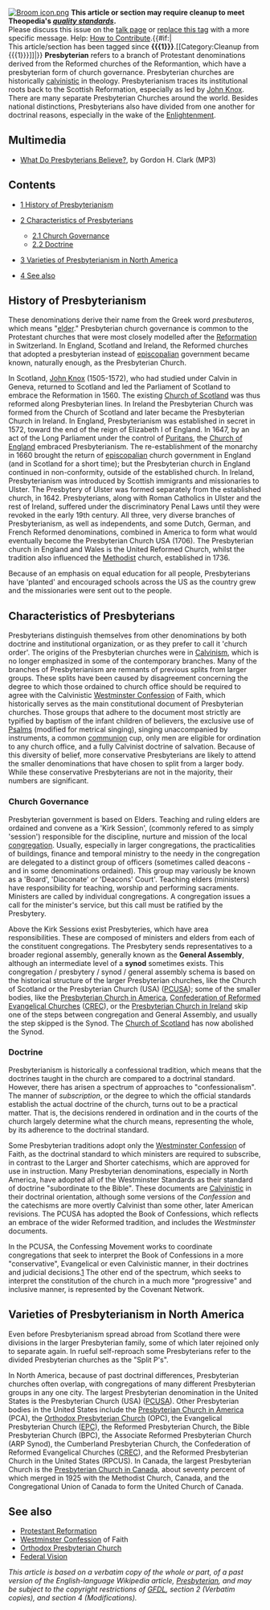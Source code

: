 [![Broom icon.png](images/thumb/9/90/Broom_icon.png/30px-Broom_icon.png.pagespeed.ce.3MDzK_R-j-.png)](http://www.theopedia.com/File:Broom_icon.png)
**This article or section may require cleanup to meet Theopedia's *[quality standards](http://www.theopedia.com/Theopedia:Writing_guide "Theopedia:Writing guide")*.**  
Please discuss this issue on the
[talk page](http://www.theopedia.com/Talk:Presbyterian "Talk:Presbyterian")
or [replace this tag](index.php?title=Presbyterian&action=edit)
with a more specific message. Help:
[How to Contribute](http://www.theopedia.com/Help:How_to_contribute "Help:How to contribute").{{\#if:|  
This article/section has been tagged since
**{{{1}}}**.[[Category:Cleanup from {{{1}}}]]|}}
**Presbyterian** refers to a branch of Protestant denominations
derived from the Reformed churches of the Reformantion, which have
a presbyterian form of church governance. Presbyterian churches are
historically [calvinistic](Calvinism "Calvinism") in theology.
Presbyterianism traces its institutional roots back to the Scottish
Reformation, especially as led by
[John Knox](John_Knox "John Knox"). There are many separate
Presbyterian Churches around the world. Besides national
distinctions, Presbyterians also have divided from one another for
doctrinal reasons, especially in the wake of the
[Enlightenment](Enlightenment "Enlightenment").

## Multimedia

-   [What Do Presbyterians Believe?](http://www.trinitylectures.org/MP3/What_Do_Presbyterians_Believe.mp3),
    by Gordon H. Clark (MP3)

## Contents

-   [1 History of Presbyterianism](#History_of_Presbyterianism)
-   [2 Characteristics of Presbyterians](#Characteristics_of_Presbyterians)
    -   [2.1 Church Governance](#Church_Governance)
    -   [2.2 Doctrine](#Doctrine)

-   [3 Varieties of Presbyterianism in North America](#Varieties_of_Presbyterianism_in_North_America)
-   [4 See also](#See_also)

## History of Presbyterianism

These denominations derive their name from the Greek word
*presbuteros*, which means "[elder](Elder "Elder")." Presbyterian
church governance is common to the Protestant churches that were
most closely modelled after the
[Reformation](Reformation "Reformation") in Switzerland. In
England, Scotland and Ireland, the Reformed churches that adopted a
presbyterian instead of [episcopalian](Episcopalian "Episcopalian")
government became known, naturally enough, as the Presbyterian
Church.

In Scotland, [John Knox](John_Knox "John Knox") (1505-1572), who
had studied under Calvin in Geneva, returned to Scotland and led
the Parliament of Scotland to embrace the Reformation in 1560. The
existing
[Church of Scotland](index.php?title=Church_of_Scotland&action=edit&redlink=1 "Church of Scotland (page does not exist)")
was thus reformed along Presbyterian lines. In Ireland the
Presbyterian Church was formed from the Church of Scotland and
later became the Presbyterian Church in Ireland. In England,
Presbyterianism was established in secret in 1572, toward the end
of the reign of Elizabeth I of England. In 1647, by an act of the
Long Parliament under the control of
[Puritans](Puritans "Puritans"), the
[Church of England](Church_of_England "Church of England") embraced
Presbyterianism. The re-establishment of the monarchy in 1660
brought the return of [episcopalian](Episcopalian "Episcopalian")
church government in England (and in Scotland for a short time);
but the Presbyterian church in England continued in non-conformity,
outside of the established church. In Ireland, Presbyterianism was
introduced by Scottish immigrants and missionaries to Ulster. The
Presbytery of Ulster was formed separately from the established
church, in 1642. Presbyterians, along with Roman Catholics in
Ulster and the rest of Ireland, suffered under the discriminatory
Penal Laws until they were revoked in the early 19th century. All
three, very diverse branches of Presbyterianism, as well as
independents, and some Dutch, German, and French Reformed
denominations, combined in America to form what would eventually
become the Presbyterian Church USA (1706). The Presbyterian church
in England and Wales is the United Reformed Church, whilst the
tradition also influenced the [Methodist](Methodist "Methodist")
church, established in 1736.

Because of an emphasis on equal education for all people,
Presbyterians have 'planted' and encouraged schools across the US
as the country grew and the missionaries were sent out to the
people.

## Characteristics of Presbyterians

Presbyterians distinguish themselves from other denominations by
both doctrine and institutional organization, or as they prefer to
call it 'church order'. The origins of the Presbyterian churches
were in [Calvinism](Calvinism "Calvinism"), which is no longer
emphasized in some of the contemporary branches. Many of the
branches of Presbyterianism are remnants of previous splits from
larger groups. These splits have been caused by disagreement
concerning the degree to which those ordained to church office
should be required to agree with the Calvinistic
[Westminster Confession](Westminster_Confession "Westminster Confession")
of Faith, which historically serves as the main constitutional
document of Presbyterian churches. Those groups that adhere to the
document most strictly are typified by baptism of the infant
children of believers, the exclusive use of
[Psalms](Psalms "Psalms") (modified for metrical singing), singing
unaccompanied by instruments, a common
[communion](Communion "Communion") cup, only men are eligible for
ordination to any church office, and a fully Calvinist doctrine of
salvation. Because of this diversity of belief, more conservative
Presbyterians are likely to attend the smaller denominations that
have chosen to split from a larger body. While these conservative
Presbyterians are not in the majority, their numbers are
significant.

### Church Governance

Presbyterian government is based on Elders. Teaching and ruling
elders are ordained and convene as a 'Kirk Session', (commonly
refered to as simply 'session') responsible for the discipline,
nurture and mission of the local
[congregation](Congregation "Congregation"). Usually, especially in
larger congregations, the practicalities of buildings, finance and
temporal ministry to the needy in the congregation are delegated to
a distinct group of officers (sometimes called deacons - and in
some denominations ordained). This group may variously be known as
a 'Board', 'Diaconate' or 'Deacons' Court'. Teaching elders
(ministers) have responsibility for teaching, worship and
performing sacraments. Ministers are called by individual
congregations. A congregation issues a call for the minister's
service, but this call must be ratified by the Presbytery.

Above the Kirk Sessions exist Presbyteries, which have area
responsibilities. These are composed of ministers and elders from
each of the constituent congregations. The Presbytery sends
representatives to a broader regional assembly, generally known as
the **General Assembly**, although an intermediate level of a
**synod** sometimes exists. This congregation / presbytery / synod
/ general assembly schema is based on the historical structure of
the larger Presbyterian churches, like the Church of Scotland or
the Presbyterian Church (USA) ([PCUSA](http://www.pcusa.org)); some
of the smaller bodies, like the
[Presbyterian Church in America](Presbyterian_Church_in_America "Presbyterian Church in America"),
[Confederation of Reformed Evangelical Churches](index.php?title=Confederation_of_Reformed_Evangelical_Churches&action=edit&redlink=1 "Confederation of Reformed Evangelical Churches (page does not exist)")
([CREC](http://www.crechurches.org)), or the
[Presbyterian Church in Ireland](index.php?title=Presbyterian_Church_in_Ireland&action=edit&redlink=1 "Presbyterian Church in Ireland (page does not exist)")
skip one of the steps between congregation and General Assembly,
and usually the step skipped is the Synod. The
[Church of Scotland](index.php?title=Church_of_Scotland&action=edit&redlink=1 "Church of Scotland (page does not exist)")
has now abolished the Synod.

### Doctrine

Presbyterianism is historically a confessional tradition, which
means that the doctrines taught in the church are compared to a
doctrinal standard. However, there has arisen a spectrum of
approaches to "confessionalism". The manner of *subscription*, or
the degree to which the official standards establish the actual
doctrine of the church, turns out to be a practical matter. That
is, the decisions rendered in ordination and in the courts of the
church largely determine what the church means, representing the
whole, by its adherence to the doctrinal standard.

Some Presbyterian traditions adopt only the
[Westminster Confession](Westminster_Confession "Westminster Confession")
of Faith, as the doctrinal standard to which ministers are required
to subscribe, in contrast to the Larger and Shorter catechisms,
which are approved for use in instruction. Many Presbyterian
denominations, especially in North America, have adopted all of the
Westminster Standards as their standard of doctrine "subordinate to
the Bible". These documents are
[Calvinistic](Calvinist "Calvinist") in their doctrinal
orientation, although some versions of the *Confession* and the
catechisms are more overtly Calvinist than some other, later
American revisions. The PCUSA has adopted the Book of Confessions,
which reflects an embrace of the wider Reformed tradition, and
includes the *Westminster* documents.

In the PCUSA, the Confessing Movement works to coordinate
congregations that seek to interpret the Book of Confessions in a
more "conservative", Evangelical or even Calvinistic manner, in
their doctrines and judicial
decisions.[1](index.php?title=1&action=edit&redlink=1 "1 (page does not exist)")
The other end of the spectrum, which seeks to interpret the
constitution of the church in a much more "progressive" and
inclusive manner, is represented by the Covenant Network.

## Varieties of Presbyterianism in North America

Even before Presbyterianism spread abroad from Scotland there were
divisions in the larger Presbyterian family, some of which later
rejoined only to separate again. In rueful self-reproach some
Presbyterians refer to the divided Presbyterian churches as the
"Split P's".

In North America, because of past doctrinal differences,
Presbyterian churches often overlap, with congregations of many
different Presbyterian groups in any one city. The largest
Presbyterian denomination in the United States is the Presbyterian
Church (USA) ([PCUSA](http://www.pcusa.org)). Other Presbyterian
bodies in the United States include the
[Presbyterian Church in America](Presbyterian_Church_in_America "Presbyterian Church in America")
(PCA), the
[Orthodox Presbyterian Church](Orthodox_Presbyterian_Church "Orthodox Presbyterian Church")
(OPC), the Evangelical Presbyterian Church
([EPC](http://www.epc.org)), the Reformed Presbyterian Church, the
Bible Presbyterian Church (BPC), the Associate Reformed
Presbyterian Church (ARP Synod), the Cumberland Presbyterian
Church, the Confederation of Reformed Evangelical Churches
([CREC](http://www.crechurches.org)), and the Reformed Presbyterian
Church in the United States (RPCUS). In Canada, the largest
Presbyterian Church is the
[Presbyterian Church in Canada](index.php?title=Presbyterian_Church_in_Canada&action=edit&redlink=1 "Presbyterian Church in Canada (page does not exist)"),
about seventy percent of which merged in 1925 with the Methodist
Church, Canada, and the Congregational Union of Canada to form the
United Church of Canada.



## See also

-   [Protestant Reformation](Protestant_Reformation "Protestant Reformation")
-   [Westminster Confession](Westminster_Confession "Westminster Confession")
    of Faith
-   [Orthodox Presbyterian Church](Orthodox_Presbyterian_Church "Orthodox Presbyterian Church")
-   [Federal Vision](Federal_Vision "Federal Vision")

*This article is based on a verbatim copy of the whole or part, of a past version of the English-language Wikipedia article, [Presbyterian](http://en.wikipedia.org/wiki/Presbyterian "w:Presbyterian"), and may be subject to the copyright restrictions of [GFDL](http://en.wikipedia.org/wiki/Wikipedia:Text_of_the_GNU_Free_Documentation_License "w:Wikipedia:Text of the GNU Free Documentation License"), section 2 (Verbatim copies), and section 4 (Modifications).*



